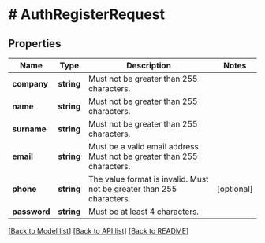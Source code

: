 # # AuthRegisterRequest

## Properties

Name | Type | Description | Notes
------------ | ------------- | ------------- | -------------
**company** | **string** | Must not be greater than 255 characters. |
**name** | **string** | Must not be greater than 255 characters. |
**surname** | **string** | Must not be greater than 255 characters. |
**email** | **string** | Must be a valid email address. Must not be greater than 255 characters. |
**phone** | **string** | The value format is invalid. Must not be greater than 255 characters. | [optional]
**password** | **string** | Must be at least 4 characters. |

[[Back to Model list]](../../README.md#models) [[Back to API list]](../../README.md#endpoints) [[Back to README]](../../README.md)
